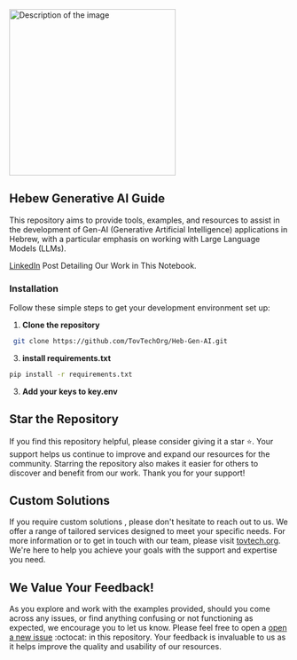 <picture>
  <source srcset="https://github.com/TovTechOrg/Heb-Gen-AI/assets/65238333/85b8b0be-4857-4de7-be95-6bfce0b56982" media="(prefers-color-scheme: dark)" alt="Description of the image" width="300">
  <img src="https://github.com/TovTechOrg/Heb-Gen-AI/assets/65238333/85b8b0be-4857-4de7-be95-6bfce0b56982" alt="Description of the image" alt="Description of the image" width="300">
</picture>




## Hebew Generative AI Guide
This repository aims to provide tools, examples, and resources to assist in the development of Gen-AI (Generative Artificial Intelligence) applications in Hebrew, with a particular emphasis on working with Large Language Models (LLMs).

[LinkedIn](https://www.linkedin.com/posts/raz-hadas_github-tovtechorgheb-gen-ai-tools-examples-activity-7170801400010981376-NaaL/?utm_source=share&utm_medium=member_desktop) Post Detailing Our Work in This Notebook.

### Installation

Follow these simple steps to get your development environment set up:

1. **Clone the repository**
  ```bash
   git clone https://github.com/TovTechOrg/Heb-Gen-AI.git
```
3. **install requirements.txt**

```bash
pip install -r requirements.txt
```
3. **Add your keys to key.env**

## Star the Repository

If you find this repository helpful, please consider giving it a star :star:. Your support helps us continue to improve and expand our resources for the community. Starring the repository also makes it easier for others to discover and benefit from our work. Thank you for your support!

## Custom Solutions

If you require custom solutions , please don't hesitate to reach out to us. We offer a range of tailored services designed to meet your specific needs. For more information or to get in touch with our team, please visit [tovtech.org](https://tovtech.org). We're here to help you achieve your goals with the support and expertise you need.

## We Value Your Feedback!

As you explore and work with the examples provided, should you come across any issues, or find anything confusing or not functioning as expected, we encourage you to let us know. Please feel free to open a [open a new issue](https://github.com/TovTechOrg/Heb-Gen-AI/issues/new) :octocat: in this repository. Your feedback is invaluable to us as it helps improve the quality and usability of our resources.


